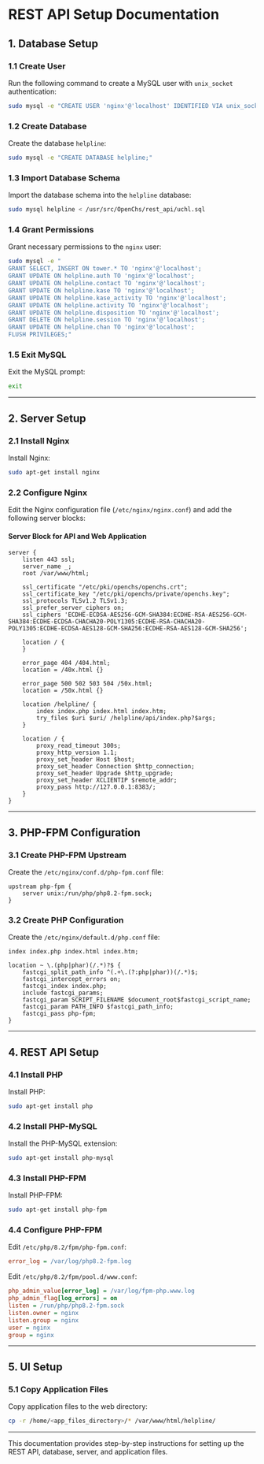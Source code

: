 # REST API Setup Documentation

## 1. Database Setup

### 1.1 Create User
Run the following command to create a MySQL user with `unix_socket` authentication:
```bash
sudo mysql -e "CREATE USER 'nginx'@'localhost' IDENTIFIED VIA unix_socket;"
```

### 1.2 Create Database
Create the database `helpline`:
```bash
sudo mysql -e "CREATE DATABASE helpline;"
```

### 1.3 Import Database Schema
Import the database schema into the `helpline` database:
```bash
sudo mysql helpline < /usr/src/OpenChs/rest_api/uchl.sql
```

### 1.4 Grant Permissions
Grant necessary permissions to the `nginx` user:
```bash
sudo mysql -e "
GRANT SELECT, INSERT ON tower.* TO 'nginx'@'localhost';
GRANT UPDATE ON helpline.auth TO 'nginx'@'localhost';
GRANT UPDATE ON helpline.contact TO 'nginx'@'localhost';
GRANT UPDATE ON helpline.kase TO 'nginx'@'localhost';
GRANT UPDATE ON helpline.kase_activity TO 'nginx'@'localhost';
GRANT UPDATE ON helpline.activity TO 'nginx'@'localhost';
GRANT UPDATE ON helpline.disposition TO 'nginx'@'localhost';
GRANT DELETE ON helpline.session TO 'nginx'@'localhost';
GRANT UPDATE ON helpline.chan TO 'nginx'@'localhost';
FLUSH PRIVILEGES;"
```

### 1.5 Exit MySQL
Exit the MySQL prompt:
```bash
exit
```

---

## 2. Server Setup

### 2.1 Install Nginx
Install Nginx:
```bash
sudo apt-get install nginx
```

### 2.2 Configure Nginx
Edit the Nginx configuration file (`/etc/nginx/nginx.conf`) and add the following server blocks:

#### Server Block for API and Web Application
```nginx
server {
    listen 443 ssl;
    server_name _;
    root /var/www/html;

    ssl_certificate "/etc/pki/openchs/openchs.crt";
    ssl_certificate_key "/etc/pki/openchs/private/openchs.key";
    ssl_protocols TLSv1.2 TLSv1.3;
    ssl_prefer_server_ciphers on;
    ssl_ciphers 'ECDHE-ECDSA-AES256-GCM-SHA384:ECDHE-RSA-AES256-GCM-SHA384:ECDHE-ECDSA-CHACHA20-POLY1305:ECDHE-RSA-CHACHA20-POLY1305:ECDHE-ECDSA-AES128-GCM-SHA256:ECDHE-RSA-AES128-GCM-SHA256';

    location / {
    }

    error_page 404 /404.html;
    location = /40x.html {}

    error_page 500 502 503 504 /50x.html;
    location = /50x.html {}

    location /helpline/ {
        index index.php index.html index.htm;
        try_files $uri $uri/ /helpline/api/index.php?$args;
    }

    location / {
        proxy_read_timeout 300s;
        proxy_http_version 1.1;
        proxy_set_header Host $host;
        proxy_set_header Connection $http_connection;
        proxy_set_header Upgrade $http_upgrade;
        proxy_set_header XCLIENTIP $remote_addr;
        proxy_pass http://127.0.0.1:8383/;
    }
}
```

---

## 3. PHP-FPM Configuration

### 3.1 Create PHP-FPM Upstream
Create the `/etc/nginx/conf.d/php-fpm.conf` file:
```nginx
upstream php-fpm {
    server unix:/run/php/php8.2-fpm.sock;
}
```

### 3.2 Create PHP Configuration
Create the `/etc/nginx/default.d/php.conf` file:
```nginx
index index.php index.html index.htm;

location ~ \.(php|phar)(/.*)?$ {
    fastcgi_split_path_info ^(.+\.(?:php|phar))(/.*)$;
    fastcgi_intercept_errors on;
    fastcgi_index index.php;
    include fastcgi_params;
    fastcgi_param SCRIPT_FILENAME $document_root$fastcgi_script_name;
    fastcgi_param PATH_INFO $fastcgi_path_info;
    fastcgi_pass php-fpm;
}
```

---

## 4. REST API Setup

### 4.1 Install PHP
Install PHP:
```bash
sudo apt-get install php
```

### 4.2 Install PHP-MySQL
Install the PHP-MySQL extension:
```bash
sudo apt-get install php-mysql
```

### 4.3 Install PHP-FPM
Install PHP-FPM:
```bash
sudo apt-get install php-fpm
```

### 4.4 Configure PHP-FPM
Edit `/etc/php/8.2/fpm/php-fpm.conf`:
```ini
error_log = /var/log/php8.2-fpm.log
```

Edit `/etc/php/8.2/fpm/pool.d/www.conf`:
```ini
php_admin_value[error_log] = /var/log/fpm-php.www.log
php_admin_flag[log_errors] = on
listen = /run/php/php8.2-fpm.sock
listen.owner = nginx
listen.group = nginx
user = nginx
group = nginx
```

---

## 5. UI Setup

### 5.1 Copy Application Files
Copy application files to the web directory:
```bash
cp -r /home/<app_files_directory>/* /var/www/html/helpline/
```

---

This documentation provides step-by-step instructions for setting up the REST API, database, server, and application files.

